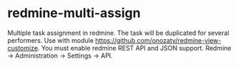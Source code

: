 # redmine-multi-assign
Multiple task assignment in redmine. The task will be duplicated for several performers.
Use with module https://github.com/onozaty/redmine-view-customize.
You must enable redmine REST API and JSON support. Redmine -> Administration -> Settings -> API.
